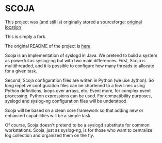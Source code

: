 # SCOJA

This project was (and still is) originally stored a sourceforge:
[original location](https://sourceforge.net/p/scoja/code/)

This is simply a fork.

The original README of the project is [here](doc/description/README.txt)

Scoja is an implementation of syslogd in Java.
We pretend to build a system as powerful as syslog-ng but with two main
differences.
First, Scoja is multithreaded, and it is possible to configure how many
threads to allocate for a given task.

Second, Scoja configuration files are writen in Python (we use
Jython). So long repetive configuration files can be shortened to a
few lines using Python definitions, loops over arrays, etc.
Event more, for complex event processing, Python expressions can be
used.
For compatibility purposes, syslogd and syslog-ng configuration files
will be understood.

Scoja will be based on a clean core framework so that adding new or
enhanced capabilities will be a simple task.

Of course, Scoja doesn't pretend to be a syslogd substitute for
common workstations.
Scoja, just as syslog-ng, is for those who want to centralize log
collection and organized them on the fly.
